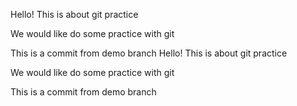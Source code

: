 Hello! This is about git practice


We would like do some practice with git

This is a commit from demo branch
Hello! This is about git practice


We would like do some practice with git

This is a commit from demo branch
